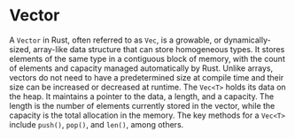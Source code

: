 # Vector

A `Vector` in Rust, often referred to as `Vec`, is a growable, or dynamically-sized, array-like data structure that can store homogeneous types. It stores elements of the same type in a contiguous block of memory, with the count of elements and capacity managed automatically by Rust. Unlike arrays, vectors do not need to have a predetermined size at compile time and their size can be increased or decreased at runtime. The `Vec<T>` holds its data on the heap. It maintains a pointer to the data, a length, and a capacity. The length is the number of elements currently stored in the vector, while the capacity is the total allocation in the memory. The key methods for a `Vec<T>` include `push()`, `pop()`, and `len()`, among others.